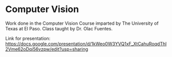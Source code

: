 # Computer Vision

Work done in the Computer Vision Course imparted by The University of Texas at El Paso. Class taught by Dr. Olac Fuentes.

Link for presentation: https://docs.google.com/presentation/d/1kWeo0W3YVQ1xF_XtCahuRoqdThl2Vme62oDqi56vzpw/edit?usp=sharing
